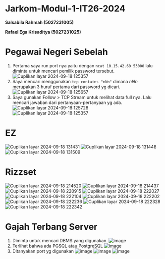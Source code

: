 # Jarkom-Modul-1-IT26-2024
**Salsabila Rahmah (5027231005)**

**Rafael Ega Krisaditya (5027231025)**

# Pegawai Negeri Sebelah
1. Pertama saya run port nya yaitu dengan ```ncat 10.15.42.60 53000``` lalu diminta untuk mencari pemilik password tersebut.
![Cuplikan layar 2024-09-18 125357](https://github.com/user-attachments/assets/76a97beb-f98d-47d9-b38f-493dc5a26ebe)
2. Saya mencari menggunakan ``` tcp contains "nNn" ``` dimana *nNn* merupakan 3 huruf pertama dari password yg dicari.
![Cuplikan layar 2024-09-18 125657](https://github.com/user-attachments/assets/3cca95db-195a-4783-960c-0b3e364c1f6c)
3. Saya gunakan Follow > TCP Stream untuk melihat data full nya. Lalu mencari jawaban dari pertanyaan-pertanyaan yg ada.
![Cuplikan layar 2024-09-18 125728](https://github.com/user-attachments/assets/826f7619-d5a3-4d28-b53a-296da6f4eb14)
![Cuplikan layar 2024-09-18 125357](https://github.com/user-attachments/assets/76a97beb-f98d-47d9-b38f-493dc5a26ebe)


# EZ
![Cuplikan layar 2024-09-18 131431](https://github.com/user-attachments/assets/b0e063fc-1c7d-47ba-9da8-e22911729696)
![Cuplikan layar 2024-09-18 131448](https://github.com/user-attachments/assets/45ade05c-d254-43cf-87f7-f8afc7043b22)
![Cuplikan layar 2024-09-18 131509](https://github.com/user-attachments/assets/cbda89e6-1b9d-4299-ac02-e31906d5d37f)

# Rizzset
![Cuplikan layar 2024-09-18 214520](https://github.com/user-attachments/assets/4f6f203a-ffba-4e37-a862-eff79e9754bd)
![Cuplikan layar 2024-09-18 214437](https://github.com/user-attachments/assets/588561c9-161d-43a1-a62b-05462bbea25b)
![Cuplikan layar 2024-09-18 220915](https://github.com/user-attachments/assets/37ec85d6-21a4-4cc8-9dd5-5cf715bf5a9d)
![Cuplikan layar 2024-09-18 222027](https://github.com/user-attachments/assets/2e4e0893-522b-40c2-aa3c-6912725e19d2)
![Cuplikan layar 2024-09-18 222104](https://github.com/user-attachments/assets/cb859e14-9244-405b-b7bc-4e8df40b68de)
![Cuplikan layar 2024-09-18 222202](https://github.com/user-attachments/assets/a8750a5b-53a5-46d6-88e9-dfc67c414c19)
![Cuplikan layar 2024-09-18 222236](https://github.com/user-attachments/assets/f87d4371-08c7-4b08-8d07-e187857f42fb)
![Cuplikan layar 2024-09-18 222328](https://github.com/user-attachments/assets/d87d85c6-1a03-4807-8eda-cf24159a27de)
![Cuplikan layar 2024-09-18 222342](https://github.com/user-attachments/assets/05289e2e-387c-4f1e-9b9a-718c0fe06252)

# Gajah Terbang Server
1. Diminta untuk mencari DBMS yang digunakan.
![image](https://github.com/user-attachments/assets/6852a909-c61a-4cd7-a879-8cc2bfa42246)
2. Terlihat bahwa ada PGSQL atau PostgreSQL
![image](https://github.com/user-attachments/assets/91820317-6ed9-4861-8e92-20f3a9d590fa)
3. Ditanyakan port yg digunakan
![image](https://github.com/user-attachments/assets/aca896f5-2835-4695-a447-59de12a3d7eb)
![image](https://github.com/user-attachments/assets/43c1960b-5cd3-437d-b7c8-f608b898045c)
![image](https://github.com/user-attachments/assets/5fe63f4e-07a7-44c5-8a3b-631e06ab8668)



